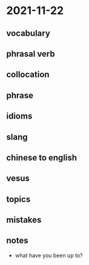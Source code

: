 # 2021-11-22
## vocabulary

## phrasal verb

## collocation

## phrase

## idioms

## slang

## chinese to english

## vesus

## topics

## mistakes

## notes
- what have you been up to?
